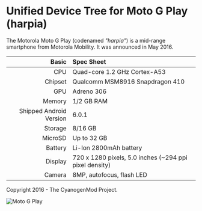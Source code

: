 Unified Device Tree for Moto G Play (harpia)
===========================================

The Motorola Moto G Play (codenamed _"harpia"_) is a mid-range smartphone from Motorola Mobility.
It was announced in May 2016.

Basic   | Spec Sheet
-------:|:-------------------------
CPU     | Quad-core 1.2 GHz Cortex-A53
Chipset | Qualcomm MSM8916 Snapdragon 410
GPU     | Adreno 306
Memory  | 1/2 GB RAM
Shipped Android Version | 6.0.1
Storage | 8/16 GB
MicroSD | Up to 32 GB
Battery | Li-Ion 2800mAh battery
Display | 720 x 1280 pixels, 5.0 inches (~294 ppi pixel density)
Camera  | 8MP, autofocus, flash LED

Copyright 2016 - The CyanogenMod Project.

![Moto G Play](http://i.imgur.com/WGKA5LSl.jpg "Moto G Play")
